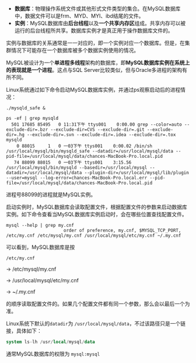 - **数据库**：物理操作系统文件或其他形式文件类型的集合。在MySQL数据库中，数据文件可以是frm、MYD、MYI、ibd结尾的文件。
- **实例**：MySQL数据库由**后台线程**以及**一个共享内存区**组成。共享内存可以被运行的后台线程所共享。数据库实例才是真正用于操作数据库文件的。

实例与数据库的关系通常是一一对应的，即一个实例对应一个数据库。但是，在集群情况下可能存在一个数据库被多个数据实例使用的情况。

MySQL被设计为一个**单进程多线程**架构的数据库，即**MySQL数据库实例在系统上的表现就是一个进程**。这点与SQL Server比较类似，但与Oracle多进程的架构有所不同。

Linux系统通过如下命令启动MySQL数据库实例，并通过ps观察启动后的进程情况：

```shell
./mysqld_safe &

ps -ef | grep mysqld
  501 17685 85495   0 11:31下午 ttys001    0:00.00 grep --color=auto --exclude-dir=.bzr --exclude-dir=CVS --exclude-dir=.git --exclude-dir=.hg --exclude-dir=.svn --exclude-dir=.idea --exclude-dir=.tox mysqld
    0 88015     1   0 一03下午 ttys001    0:00.02 /bin/sh /usr/local/mysql/bin/mysqld_safe --datadir=/usr/local/mysql/data --pid-file=/usr/local/mysql/data/chances-MacBook-Pro.local.pid
   74 88099 88015   0 一03下午 ttys001    3:15.56 /usr/local/mysql/bin/mysqld --basedir=/usr/local/mysql --datadir=/usr/local/mysql/data --plugin-dir=/usr/local/mysql/lib/plugin --user=mysql --log-error=chances-MacBook-Pro.local.err --pid-file=/usr/local/mysql/data/chances-MacBook-Pro.local.pid
```

进程号88099的进程就是MySQL实例。

启动实例时，MySQL数据库会读取配置文件，根据配置文件的参数来启动数据库实例。如下命令查看当MySQL数据库实例启动时，会在哪些位置查找配置文件。

```shell
mysql --help | grep my.cnf
                      order of preference, my.cnf, $MYSQL_TCP_PORT,
/etc/my.cnf /etc/mysql/my.cnf /usr/local/mysql/etc/my.cnf ~/.my.cnf
```

可以看到，MySQL数据库是按 

`/etc/my.cnf` 

-> /etc/mysql/my.cnf

 -> /usr/local/mysql/etc/my.cnf 

-> ~/.my.cnf

的顺序读取配置文件的。如果几个配置文件都有同一个参数，那么会以最后一个为准。

Linux系统下默认的`datadir`为 `/usr/local/mysql/data`，不过该路径只是一个链接，具体如下：

```sql
system ls-lh /usr/local/mysql/data
```

通常MySQL数据库的权限为 `mysql:mysql`